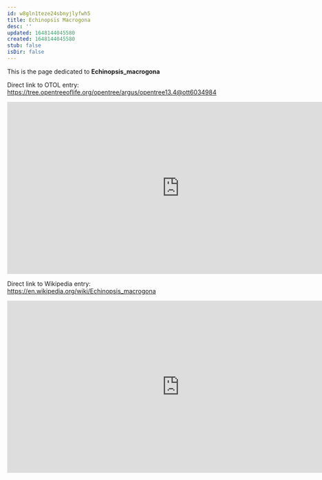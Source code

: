 ```yaml
---
id: w8gln1teze24sbnyjlyfwh5
title: Echinopsis Macrogona
desc: ''
updated: 1648144045580
created: 1648144045580
stub: false
isDir: false
---
```

This is the page dedicated to **Echinopsis_macrogona**


Direct link to OTOL entry: https://tree.opentreeoflife.org/opentree/argus/opentree13.4@ott6034984



<html>
    <body>
    <iframe src="https://tree.opentreeoflife.org/opentree/argus/opentree13.4@ott6034984"
    width="800" height="400" frameborder="0" allowfullscreen> </iframe>
    </body>
</html>
    


Direct link to Wikipedia entry: https://en.wikipedia.org/wiki/Echinopsis_macrogona



<html>
    <body>
    <iframe src="https://en.wikipedia.org/wiki/Echinopsis_macrogona"
    width="800" height="400" frameborder="0" allowfullscreen> </iframe>
    </body>
</html>
    
